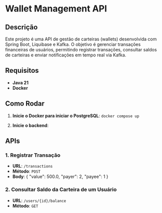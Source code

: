 # Wallet Management API

## Descrição

Este projeto é uma API de gestão de carteiras (wallets) desenvolvida com Spring Boot, Liquibase e Kafka. O objetivo é gerenciar transações financeiras de usuários, permitindo registrar transações, consultar saldos de carteiras e enviar notificações em tempo real via Kafka.

## Requisitos

- **Java 21**
- **Docker**

## Como Rodar

1. **Inicie o Docker para iniciar o PostgreSQL**:
   `docker compose up`

2. **Inicie o backend**:

## APIs

### 1. **Registrar Transação**

- **URL**: `/transactions`
- **Método**: `POST`
- **Body**:
  {
  "value": 500.0,
  "payer": 2,
  "payee": 1
  }

### 2. **Consultar Saldo da Carteira de um Usuário**

- **URL**: `/users/{id}/balance`
- **Método**: `GET`